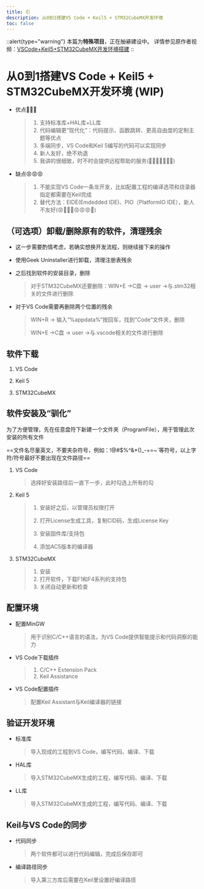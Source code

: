 ```yaml
---
title: 引
description: 从0到1搭建VS Code + Keil5 + STM32CubeMX开发环境
toc: false
---
```


::alert{type="warning"}
本篇为**特殊项目**，正在~~加紧~~建设中。
详情参见原作者视频：[VSCode+Keil5+STM32CubeMX开发环境搭建](https://www.bilibili.com/video/BV19V411g7gD)
::

# 从0到1搭建VS Code + Keil5 + STM32CubeMX开发环境 (WIP)

- 优点🤗🤗🤗

  > 1. 支持标准库+HAL库+LL库
  > 2. 代码编辑更“现代化”：代码提示、函数跳转、更高自由度的定制主题等优点
  > 3. 多端同步，VS Code和Keil 5编写的代码可以实现同步
  > 4. 新人友好，绝不劝退
  > 5. 我讲的很细致，时不时会提供远程帮助的服务(🤗🤗🤗🤗🤗🤗🤗)

- 缺点😡😡😡

  > 1. 不能实现VS Code一条龙开发，比如配置工程的编译选项和烧录器指定都需要在Keil完成
  > 2. 替代方法：EIDE(Emdedded IDE)、PIO（PlatformIO IDE），新人不友好(😡🤬🤬🤬😡😡😡🤬)

## （可选项）卸载/删除原有的软件，清理残余

- 这一步需要酌情考虑，若确实想换开发流程，则继续接下来的操作

- 使用Geek Uninstaller进行卸载，清理注册表残余

- 之后找到软件的安装目录，删除

  > 对于STM32CubeMX还要删除：WIN+E ->C盘 -> user ->与.stm32相关的文件进行删除

- 对于VS Code需要再删除两个位置的残余

  > WIN+R -> 输入“%appdata%”按回车，找到“Code”文件夹，删除
  >
  > WIN+E ->C盘 -> user ->与.vscode相关的文件进行删除

## 软件下载

1. VS Code

   [link]:https://code.visualstudio.com/

2. Keil 5

   [link]:https://www.keil.com/download/product/

3. STM32CubeMX

   [link]:https://www.st.com/en/development-tools/stm32cubemx.html

## 软件安装及“驯化”

为了方便管理，先在任意盘符下新建一个文件夹（ProgramFile），用于管理此次安装的所有文件

==文件名尽量英文，不要夹杂符号，例如：!@#$%^&*()_-+=~`等符号，以上字符/符号最好不要出现在文件路径==

1. VS Code

   > 选择好安装路径后一直下一步，此时勾选上所有的勾

2. Keil 5

   > 1. 安装好之后，以管理员权限打开
   >
   > 2. 打开License生成工具，复制CID码，生成License Key
   >
   > 3. 安装固件库/支持包
   >
   > 4. 添加AC5版本的编译器
   >
   > [link]: https://www.keil.arm.com/devices/

3. STM32CubeMX

   > 1. 安装
   > 2. 打开软件，下载F1和F4系列的支持包
   > 3. 关闭自动更新和检查

## 配置环境

- 配置MinGW

  > 用于识别C/C++语言的语法，为VS Code提供智能提示和代码洞察的能力

- VS Code下载插件

  > 1. C/C++ Extension Pack
  > 2. Keil Assistance

- VS Code配置插件

  > 配置Keil Assistant与Keil编译器的链接

## 验证开发环境

- 标准库

  > 导入现成的工程到VS Code，编写代码、编译、下载

- HAL库

  > 导入STM32CubeMX生成的工程，编写代码、编译、下载

- LL库

  > 导入STM32CubeMX生成的工程，编写代码、编译、下载

## Keil与VS Code的同步

- 代码同步

  > 两个软件都可以进行代码编辑，完成后保存即可

- 编译路径同步

  > 导入第三方库后需要在Keil里设置好编译路径


